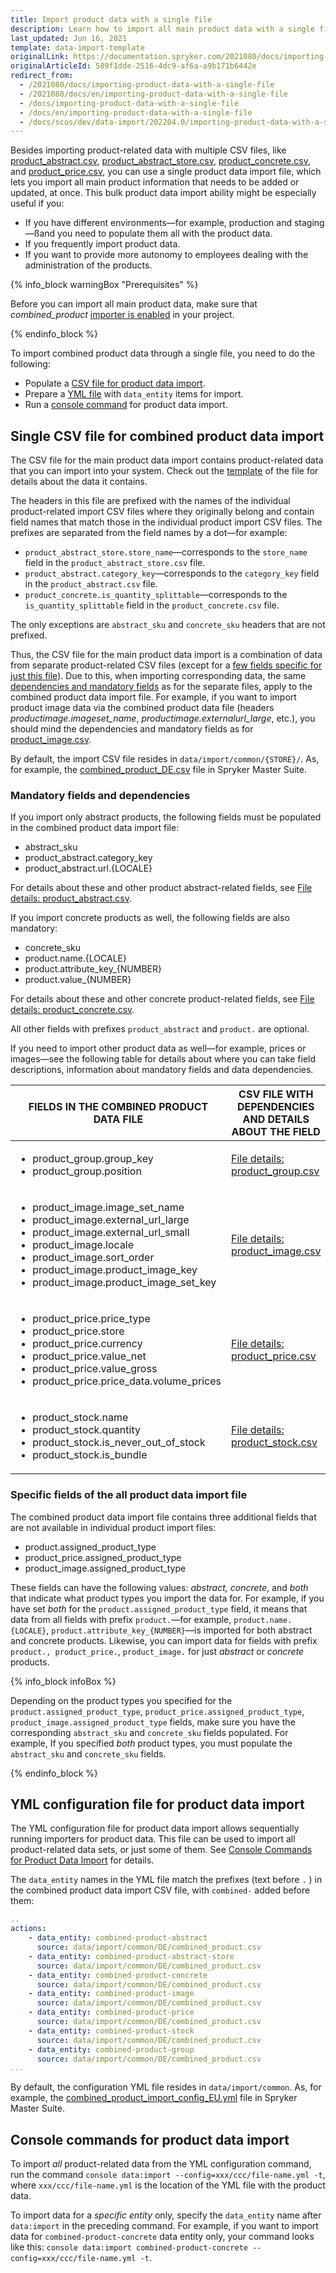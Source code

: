 ```yaml
---
title: Import product data with a single file
description: Learn how to import all main product data with a single file
last_updated: Jun 16, 2021
template: data-import-template
originalLink: https://documentation.spryker.com/2021080/docs/importing-product-data-with-a-single-file
originalArticleId: 589f1dde-2516-4dc9-af6a-a9b171b6442e
redirect_from:
  - /2021080/docs/importing-product-data-with-a-single-file
  - /2021080/docs/en/importing-product-data-with-a-single-file
  - /docs/importing-product-data-with-a-single-file
  - /docs/en/importing-product-data-with-a-single-file
  - /docs/scos/dev/data-import/202204.0/importing-product-data-with-a-single-file.html
---
```


Besides importing product-related data with multiple CSV files, like [product_abstract.csv](/docs/pbc/all/product-information-management/{{page.version}}/import-and-export-data/products-data-import/file-details-product-abstract.csv.html), [product_abstract_store.csv](/docs/pbc/all/product-information-management/{{page.version}}/import-and-export-data/products-data-import/file-details-product-abstract-store.csv.html), [product_concrete.csv](/docs/pbc/all/product-information-management/{{page.version}}/import-and-export-data/products-data-import/file-details-product-concrete.csv.html), and [product_price.csv](/docs/pbc/all/price-management/{{site.version}}/import-and-export-data/file-details-product-price.csv.html), you can use a single product data import file, which lets you import all main product information that needs to be added or updated, at once. This bulk product data import ability might be especially useful if you:

* If you have different environments—for example, production and staging—ßand you need to populate them all with the product data.
* If you frequently import product data.
* If you want to provide more autonomy to employees dealing with the administration of the products.

{% info_block warningBox "Prerequisites" %}

Before you can import all main product data, make sure that *combined_product* [importer is enabled](/docs/scos/dev/data-import/{{page.version}}/data-importers-overview-and-implementation.html#implementation-overview) in your project.

{% endinfo_block %}

To import combined product data through a single file, you need to do the following:

* Populate a [CSV file for product data import](/docs/pbc/all/product-information-management/{{page.version}}/import-and-export-data/import-product-data-with-a-single-file.html#single-csv-file-for-combined-product-data-import).
* Prepare a [YML file](/docs/pbc/all/product-information-management/{{page.version}}/import-and-export-data/import-product-data-with-a-single-file.html#yml-configuration-file-for-product-data-import) with `data_entity` items for import.
* Run a [console command](/docs/pbc/all/product-information-management/{{page.version}}/import-and-export-data/import-product-data-with-a-single-file.html#console-commands-for-product-data-import) for product data import.

## Single CSV file for combined product data import
<a name="single-csv-file-for-combined-product-data-import"></a>

The CSV file for the main product data import contains product-related data that you can import into your system. Check out the [template](https://spryker.s3.eu-central-1.amazonaws.com/docs/Developer+Guide/Back-End/Data+Manipulation/Data+Ingestion/Data+Import/Importing+Product+Data+With+a+Single+File/TEMPLATE+Product+import+with+single+file.csv) of the file for details about the data it contains.

The headers in this file are prefixed with the names of the individual product-related import CSV files where they originally belong and contain field names that match those in the individual product import CSV files. The prefixes are separated from the field names by a dot—for example:

* `product_abstract_store.store_name`—corresponds to the `store_name` field in the `product_abstract_store.csv` file.
* `product_abstract.category_key`—corresponds to the `category_key` field in the `product_abstract.csv` file.
* `product_concrete.is_quantity_splittable`—corresponds to the `is_quantity_splittable` field in the `product_concrete.csv` file.

The only exceptions are `abstract_sku` and `concrete_sku` headers that are not prefixed.

Thus, the CSV file for the main product data import is a combination of data from separate product-related CSV files (except for a [few fields specific for just this file](#specific-fields)). Due to this, when importing corresponding data, the same [dependencies and mandatory fields](#mandatory-fields) as for the separate files, apply to the combined product data import file. For example, if you want to import product image data via the combined product data file (headers *productimage.imageset_name*, *productimage.externalurl_large*, etc.), you should mind the dependencies and mandatory fields as for [product_image.csv](/docs/pbc/all/product-information-management/{{page.version}}/import-and-export-data/products-data-import/file-details-product-image.csv.html).

By default, the import CSV file resides in `data/import/common/{STORE}/`. As, for example, the [combined_product_DE.csv](https://github.com/spryker-shop/suite/blob/master/data/import/common/DE/combined_product.csv) file in Spryker Master Suite.

<a name="mandatory-fields"></a>

### Mandatory fields and dependencies

If you import only abstract products, the following fields must be populated in the combined product data import file:

* abstract_sku
* product_abstract.category_key
* product_abstract.url.{LOCALE}

For details about these and other product abstract-related fields, see [File details: product_abstract.csv](/docs/pbc/all/product-information-management/{{page.version}}/import-and-export-data/products-data-import/file-details-product-abstract.csv.html).

If you import concrete products as well, the following fields are also mandatory:

* concrete_sku
* product.name.{LOCALE}
* product.attribute_key_{NUMBER}
* product.value_{NUMBER}

For details about these and other concrete product-related fields, see [File details: product_concrete.csv](/docs/pbc/all/product-information-management/{{page.version}}/import-and-export-data/products-data-import/file-details-product-concrete.csv.html).

All other fields with prefixes `product_abstract` and `product.` are optional.

If you need to import other product data as well—for example, prices or images—see the following table for details about where you can take field descriptions, information about mandatory fields and data dependencies.


| FIELDS IN THE COMBINED PRODUCT DATA FILE | CSV FILE WITH DEPENDENCIES AND DETAILS ABOUT THE FIELD |
| --- | --- |
| <ul><li>product_group.group_key</li><li>product_group.position</li></ul> | [File details: product_group.csv](/docs/pbc/all/product-information-management/{{page.version}}/import-and-export-data/file-details-product-group.csv.html) |
|<ul><li>product_image.image_set_name</li><li>product_image.external_url_large</li><li>product_image.external_url_small</li><li>product_image.locale</li><li>product_image.sort_order</li><li>product_image.product_image_key</li><li>product_image.product_image_set_key</li></ul> | [File details: product_image.csv](/docs/pbc/all/product-information-management/{{page.version}}/import-and-export-data/products-data-import/file-details-product-image.csv.html) |
| <ul><li>product_price.price_type</li><li>product_price.store</li><li>product_price.currency</li><li>product_price.value_net</li><li>product_price.value_gross</li><li>product_price.price_data.volume_prices</li></ul> | [File details: product_price.csv](/docs/pbc/all/price-management/{{site.version}}/import-and-export-data/file-details-product-price.csv.html) |
| <ul><li>product_stock.name</li><li>product_stock.quantity</li><li>product_stock.is_never_out_of_stock</li><li>product_stock.is_bundle</li></ul> | [File details: product_stock.csv](/docs/pbc/all/warehouse-management-system/{{site.version}}/base-shop/import-data/file-details-product-stock.csv.html) |

<a name="specific-fields"></a>

### Specific fields of the all product data import file

The combined product data import file contains three additional fields that are not available in individual product import files:

* product.assigned_product_type
* product_price.assigned_product_type
* product_image.assigned_product_type

These fields can have the following values: *abstract, concrete*, and *both* that indicate what product types you import the data for. For example, if you have set *both* for the `product.assigned_product_type` field, it means that data from all fields with prefix `product.`—for example, `product.name.{LOCALE}`, `product.attribute_key_{NUMBER}`—is imported for both abstract and concrete products. Likewise, you can import data for fields with prefix `product., product_price.`, `product_image.` for just *abstract* or *concrete* products.

{% info_block infoBox %}

Depending on the product types you specified for the `product.assigned_product_type`, `product_price.assigned_product_type`, `product_image.assigned_product_type` fields, make sure you have the corresponding `abstract_sku` and `concrete_sku` fields populated. For example, If you specified *both* product types, you must populate the `abstract_sku` and `concrete_sku` fields.

{% endinfo_block %}

## YML configuration file for product data import
<a href="#yml-configuration-file-for-product-data-import"></a>

The YML configuration file for product data import allows sequentially running importers for product data. This file can be used to import all product-related data sets, or just some of them. See [Console Commands for Product Data Import](/docs/pbc/all/product-information-management/{{page.version}}/import-and-export-data/import-product-data-with-a-single-file.html#console-commands-for-product-data-import) for details.

The `data_entity` names in the YML file match the prefixes (text before `.` ) in the combined product data import CSV file, with `combined-` added before them:

```yml
..
actions:
    - data_entity: combined-product-abstract
      source: data/import/common/DE/combined_product.csv
    - data_entity: combined-product-abstract-store
      source: data/import/common/DE/combined_product.csv
    - data_entity: combined-product-concrete
      source: data/import/common/DE/combined_product.csv
    - data_entity: combined-product-image
      source: data/import/common/DE/combined_product.csv
    - data_entity: combined-product-price
      source: data/import/common/DE/combined_product.csv
    - data_entity: combined-product-stock
      source: data/import/common/DE/combined_product.csv
    - data_entity: combined-product-group
      source: data/import/common/DE/combined_product.csv
...
```

By default, the configuration YML file resides in `data/import/common`.  As, for example, the [combined_product_import_config_EU.yml](https://github.com/spryker-shop/suite/blob/master/data/import/common/combined_product_import_config_EU.yml) file in Spryker Master Suite.

## Console commands for product data import

To import *all* product-related data from the YML configuration command, run the command `console data:import --config=xxx/ccc/file-name.yml -t`, where `xxx/ccc/file-name.yml` is the location of the YML file with the product data.

To import data for a *specific entity* only, specify the `data_entity` name after `data:import` in the preceding command. For example, if you want to import data for `combined-product-concrete` data entity only, your command looks like this: `console data:import combined-product-concrete --config=xxx/ccc/file-name.yml -t`.

